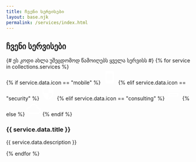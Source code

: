 ```yaml
---
title: ჩვენი სერვისები
layout: base.njk
permalink: /services/index.html
---
```


<section class="services-section">
    <div class="container">
        <div class="section-title" data-aos="fade-up">
            <h1>ჩვენი სერვისები</h1>
        </div>
        <div class="service-list">
            {# ეს კოდი ახლა უშეცდომოდ წამოიღებს ყველა სერვისს #}
            {% for service in collections.services %}
            <div class="service-row glass-panel" data-aos="fade-up" data-aos-delay="{{ service.data.aos_delay | default(0) }}">
                <div class="service-icon-container">
                    <div class="icon-bg {{ service.data.icon_color }}">
                        {% if service.data.icon == "mobile" %}
                        <svg width="40" height="40" viewBox="0 0 24 24" fill="none" xmlns="http://www.w3.org/2000/svg"><path d="M17 2H7C5.9 2 5.01 2.9 5.01 4L5 20C5 21.1 5.9 22 7 22H17C18.1 22 19 21.1 19 20V4C19 2.9 18.1 2 17 2ZM17 18H7V6H17V18Z" fill="white"/></svg>
                        {% elif service.data.icon == "security" %}
                        <svg width="40" height="40" viewBox="0 0 24 24" fill="none" xmlns="http://www.w3.org/2000/svg"><path d="M12 1L3 5V11C3 16.55 6.84 21.74 12 23C17.16 21.74 21 16.55 21 11V5L12 1ZM12 12H19C18.47 16.11 15.73 19.78 12 20.93V12H5V6.3L12 3.19V12Z" fill="white"/></svg>
                        {% elif service.data.icon == "consulting" %}
                        <svg width="40" height="40" viewBox="0 0 24 24" fill="none" xmlns="http://www.w3.org/2000/svg"><path d="M20 6H4V4H20V6ZM20 18H4V12H20V18ZM18 14H6V16H18V14ZM22 10H2V8H22V10Z" fill="white"/></svg>
                        {% else %}
                        <svg width="40" height="40" viewBox="0 0 24 24" fill="none" xmlns="http://www.w3.org/2000/svg"><path d="M19.35 10.04C18.67 6.59 15.64 4 12 4C9.11 4 6.6 5.64 5.35 8.04C2.34 8.36 0 10.91 0 14C0 17.31 2.69 20 6 20H19C21.76 20 24 17.76 24 15C24 12.36 21.95 10.22 19.35 10.04ZM19 18H6C3.79 18 2 16.21 2 14C2 11.95 3.53 10.24 5.56 10.03L6.63 9.92L7.13 8.97C8.08 7.14 9.94 6 12 6C14.62 6 16.88 7.86 17.39 10.43L17.69 11.93L19.22 12.04C20.78 12.14 22 13.45 22 15C22 16.65 20.65 18 19 18Z" fill="white"/></svg>
                        {% endif %}
                    </div>
                </div>
                <div class="service-text">
                    <h3>{{ service.data.title }}</h3>
                    <p>{{ service.data.description }}</p>
                </div>
            </div>
            {% endfor %}
        </div>
    </div>
</section>